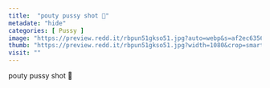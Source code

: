 ```yaml
---
title:  "pouty pussy shot 💓"
metadate: "hide"
categories: [ Pussy ]
image: "https://preview.redd.it/rbpun51gkso51.jpg?auto=webp&s=af2ec6356137c7d54fa0661346b8e77d9961ec3a"
thumb: "https://preview.redd.it/rbpun51gkso51.jpg?width=1080&crop=smart&auto=webp&s=6ff668cbeb4609c2e97cf0505045f40b9052809d"
visit: ""
---
```

pouty pussy shot 💓
